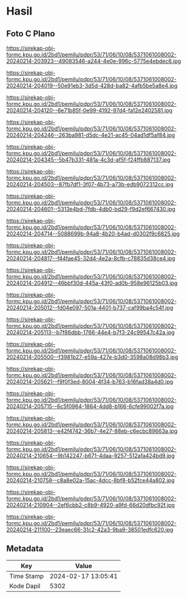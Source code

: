 # Hasil

## Foto C Plano

https://sirekap-obj-formc.kpu.go.id/2bd1/pemilu/pdpr/53/71/06/10/08/5371061008002-20240214-203923--49083546-a244-4e0e-996c-5775e4ebdec6.jpg

https://sirekap-obj-formc.kpu.go.id/2bd1/pemilu/pdpr/53/71/06/10/08/5371061008002-20240214-204019--50e91eb3-3d5d-428d-ba82-4afb5be5a8e4.jpg

https://sirekap-obj-formc.kpu.go.id/2bd1/pemilu/pdpr/53/71/06/10/08/5371061008002-20240214-204120--6e71b85f-0e99-4192-97d4-fa12e2402581.jpg

https://sirekap-obj-formc.kpu.go.id/2bd1/pemilu/pdpr/53/71/06/10/08/5371061008002-20240214-204246--263ba981-d5dc-4e21-ac45-04ad1df5af84.jpg

https://sirekap-obj-formc.kpu.go.id/2bd1/pemilu/pdpr/53/71/06/10/08/5371061008002-20240214-204345--5b47b331-481a-4c3d-af5f-f24ffb887137.jpg

https://sirekap-obj-formc.kpu.go.id/2bd1/pemilu/pdpr/53/71/06/10/08/5371061008002-20240214-204503--87fb7df1-3f07-4b73-a73b-edb9072312cc.jpg

https://sirekap-obj-formc.kpu.go.id/2bd1/pemilu/pdpr/53/71/06/10/08/5371061008002-20240214-204601--5313e4bd-7fdb-4db0-bd29-f9d2ef667430.jpg

https://sirekap-obj-formc.kpu.go.id/2bd1/pemilu/pdpr/53/71/06/10/08/5371061008002-20240214-204714--5088699b-94a8-4b20-b4ad-d0302f9c6825.jpg

https://sirekap-obj-formc.kpu.go.id/2bd1/pemilu/pdpr/53/71/06/10/08/5371061008002-20240214-204817--f44fae45-32d4-4e2a-8cfb-c78835d38ce4.jpg

https://sirekap-obj-formc.kpu.go.id/2bd1/pemilu/pdpr/53/71/06/10/08/5371061008002-20240214-204912--46bbf30d-445a-43f0-ad0b-958e96125b03.jpg

https://sirekap-obj-formc.kpu.go.id/2bd1/pemilu/pdpr/53/71/06/10/08/5371061008002-20240214-205012--fd04e097-501a-4401-b737-caf99ba4c54f.jpg

https://sirekap-obj-formc.kpu.go.id/2bd1/pemilu/pdpr/53/71/06/10/08/5371061008002-20240214-205113--b7f86dbb-1766-44e4-b7f3-24c99547c42a.jpg

https://sirekap-obj-formc.kpu.go.id/2bd1/pemilu/pdpr/53/71/06/10/08/5371061008002-20240214-205500--f3981b27-e59a-427e-b3d0-3598a08d98b3.jpg

https://sirekap-obj-formc.kpu.go.id/2bd1/pemilu/pdpr/53/71/06/10/08/5371061008002-20240214-205621--f9f0f3ed-8004-4f34-b763-b16fad38a4d0.jpg

https://sirekap-obj-formc.kpu.go.id/2bd1/pemilu/pdpr/53/71/06/10/08/5371061008002-20240214-205715--6c5f0964-1864-4dd8-b166-6cfe99002f7a.jpg

https://sirekap-obj-formc.kpu.go.id/2bd1/pemilu/pdpr/53/71/06/10/08/5371061008002-20240214-205813--e42f4742-36b7-4e27-88eb-c6ecbc89663a.jpg

https://sirekap-obj-formc.kpu.go.id/2bd1/pemilu/pdpr/53/71/06/10/08/5371061008002-20240214-210654--9b142247-b671-4daa-9257-512afa424bd9.jpg

https://sirekap-obj-formc.kpu.go.id/2bd1/pemilu/pdpr/53/71/06/10/08/5371061008002-20240214-210758--c8a8e02a-15ac-4dcc-8bf8-b52fce44a802.jpg

https://sirekap-obj-formc.kpu.go.id/2bd1/pemilu/pdpr/53/71/06/10/08/5371061008002-20240214-210904--2ef6cbb2-c8b9-4920-a9fd-66d20dfbc92f.jpg

https://sirekap-obj-formc.kpu.go.id/2bd1/pemilu/pdpr/53/71/06/10/08/5371061008002-20240214-211100--23eaec66-31c2-42a3-9ba9-38501edfc620.jpg


## Metadata

| Key        | Value               |
| ---------- | ------------------- |
| Time Stamp | 2024-02-17 13:05:41 |
| Kode Dapil | 5302                |



